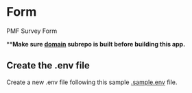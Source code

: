 # Form
PMF Survey Form

\*\***Make sure [domain](../domain/) subrepo is built before building this app.**


## Create the .env file
Create a new .env file following this sample [.sample.env](./.sample.env) file.